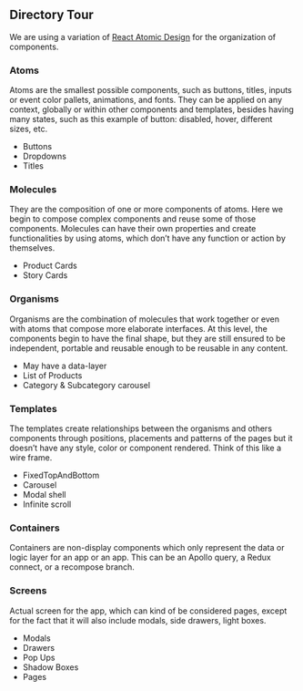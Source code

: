 ## Directory Tour

We are using a variation of [React Atomic Design](https://github.com/danilowoz/react-atomic-design) for the organization of components.

### Atoms

Atoms are the smallest possible components, such as buttons, titles, inputs or event color pallets, animations, and fonts. They can be applied on any context, globally or within other components and templates, besides having many states, such as this example of button: disabled, hover, different sizes, etc.

- Buttons
- Dropdowns
- Titles

### Molecules

They are the composition of one or more components of atoms. Here we begin to compose complex components and reuse some of those components. Molecules can have their own properties and create functionalities by using atoms, which don’t have any function or action by themselves.

- Product Cards
- Story Cards

### Organisms

Organisms are the combination of molecules that work together or even with atoms that compose more elaborate interfaces. At this level, the components begin to have the final shape, but they are still ensured to be independent, portable and reusable enough to be reusable in any content.

- May have a data-layer
- List of Products
- Category & Subcategory carousel

### Templates

The templates create relationships between the organisms and others components through positions, placements and patterns of the pages but it doesn’t have any style, color or component rendered. Think of this like a wire frame.

- FixedTopAndBottom
- Carousel
- Modal shell
- Infinite scroll

### Containers

Containers are non-display components which only represent the data or logic layer for an app or an app. This can be an Apollo query, a Redux connect, or a recompose branch.

### Screens

Actual screen for the app, which can kind of be considered pages, except for the fact that it will also include modals, side drawers, light boxes.

- Modals
- Drawers
- Pop Ups
- Shadow Boxes
- Pages
